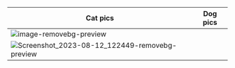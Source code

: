 
| Cat pics                                                                                                                     | Dog pics                            |
| -----------------------------------                                                                                          | ----------------------------------- |
| ![image-removebg-preview](https://github.com/dishagupta3251/Weather_Oracle/assets/87701181/a4084743-4956-42a2-ab44-23a895077258)| 
![Screenshot_2023-08-12_122449-removebg-preview](https://github.com/dishagupta3251/Weather_Oracle/assets/87701181/7a77d88a-7f16-4011-bd3d-d1a3c3901753)|

